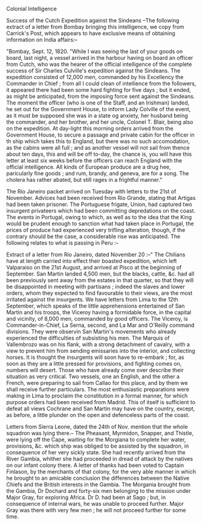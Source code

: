   Colonial Intelligence  Success of the Cutch Expedition against the Sindeans –The following extract of a letter from Bombay bringing this intelligence, we copy from Carrick's Post, which appears to have exclusive means of obtaining information on India affairs:–  "Bombay, Sept. 12, 1820. "While I was seeing the last of your goods on board, last night, a vessel arrived in the harbour having on board an officer from Cutch, who was the hearer of the official intelligence of the complete success of Sir Charles Culville's expedition against the Sindeans. The expedition consisted of 12,000 men, commanded by his Excellency the Commander in Chief ; from all I could clean of intellience from the followers, it appeared there had been some hard fighting for five days ; but it ended, as might be anticipated, from the imposing force sent against the Sindeans. The moment the officer (who is one of the Staff, and an Irishman) landed, he set out for the Government House, to inform Lady Colville of the event, as it must be supposed she was in a state og anxiety, her husband being the commander, and her brother, and her uncle, Colonel T. Blair, being also on the expedition. At day-light this morning orders arrived from the Government House, to secure a passage and private cabin for the officer in th ship which takes this to England, but there was no such accomodation, as the cabins were all full ; and as another vessel will not sail from thence about ten days, this and will be off to-day, the chance is, you will have this letter at least six weeks before the officers can reach England with the official intelligence. All kinds of European produce are a drug hee, paricularly fine goods ; and rum, brandy, and geneva, are for a song. The cholera has rather abated, but still rages in a frightful manner."  The Rio Janeiro packet arrived on Tuesday with letters to the 21st of November. Advices had been received from Rio Grande, stating that Artigas had been taken prisoner. The Portuguese frigate, Union, had captured two insurgent privateers which had been committing depredations on the coast. The events in Portugal, owing to which, as well as to the idea that the King would be prudent enough to sanction what had taken place in Portugal, the prices of produce had experienced very trifling alteration, though, if the contrary should be the case, a considerable rise was anticipated. The following relates to what is passing in Peru :–  Extract of a letter from Rio Janeiro, dated November 20 :–" The Chilians have at length carried into effect their boasted expedition, which left Valparaiso on the 21st August, and arrived at Pisco at the beginning of September. San Martin landed 4,500 men, but the blacks, cattle, &c. had all been previously sent away from the estates in that quarter, so that they will be disappointed in meeting with partisans ; indeed the slaves and lower orders, whom they expected to find favourable to their views, are the most irritated against the insurgents. We have letters from Lima to the 12th September, which speaks of the little apprehensions entertained of San Martin and his troops, the Viceroy having a formidable force, in the capital and vicinity, of 8,000 men, commanded by good officers. The Viceroy, is Commander-in-Chief, La Serna, second, and La Mar and O'Reilly command divisions. They were observin San Martin's movements who already experienced the difficulties of subsisting his men. The Marquis of Vallembrozo was on his flank, with a strong detachment of cavalry, with a view to prevent him from sending emissaries into the interior, and collecting horses. It is thought the insurgents will soon have to re-embark ; for, as soon as they are a little pressed for provisions, and fighting comes on, numbers will desert. Those who have already come over describe their situation as very critical. Two vessels, one an English, and the other a French, were preparing to sail from Callao for this place, and by them we shall receive further particulars. The most enthusiastic preparations were making in Lima to proclaim the constitution in a formal manner, for which purpose orders had been received from Madrid. This of itself is sufficient to defeat all views Cochrane and San Martin may have on the country, except, as before, a little plunder on the open and defenceless parts of the coast.  Letters from Sierra Leone, dated the 24th of Nov. mention that the whole squadron was lying there.– The Pheasant, Myrmidon, Snapper, and Thistle, were lying off the Cape, waiting for the Morgiana to complete her water, provisions, &c. which ship was obliged to be assisted by the squadron, in consequence of her very sickly state. She had recently arrived from the River Gambia, whither she had proceeded in dread of attack by the natives on our infant colony there. A letter of thanks had been voted to Captain Finlason, by the merchants of that colony, for the very able manner in which he brought to an amicable conclusion the differences between the Native Chiefs and the British interests in the Gambia. The Morgania brought from the Gambia, Dr Dochard and forty-six men belonging to the mission under Major Gray, for exploring Africa. Dr D. had been at Sago ; but, in consequence of internal wars, he was unable to proceed further. Major Gray was there with very few men ; he will not proceed further for some time.  